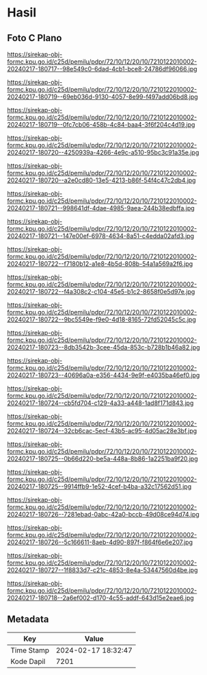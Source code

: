 # Hasil

## Foto C Plano

https://sirekap-obj-formc.kpu.go.id/c25d/pemilu/pdpr/72/10/12/20/10/7210122010002-20240217-180717--98e549c0-6dad-4cb1-bce8-24786df96066.jpg

https://sirekap-obj-formc.kpu.go.id/c25d/pemilu/pdpr/72/10/12/20/10/7210122010002-20240217-180719--69eb036d-9130-4057-8e99-f497add06bd8.jpg

https://sirekap-obj-formc.kpu.go.id/c25d/pemilu/pdpr/72/10/12/20/10/7210122010002-20240217-180719--0fc7cb06-458b-4c84-baa4-3f6f204c4d19.jpg

https://sirekap-obj-formc.kpu.go.id/c25d/pemilu/pdpr/72/10/12/20/10/7210122010002-20240217-180720--4250939a-4266-4e9c-a510-95bc3c91a35e.jpg

https://sirekap-obj-formc.kpu.go.id/c25d/pemilu/pdpr/72/10/12/20/10/7210122010002-20240217-180720--a2e0cd80-13e5-4213-b86f-54f4c47c2db4.jpg

https://sirekap-obj-formc.kpu.go.id/c25d/pemilu/pdpr/72/10/12/20/10/7210122010002-20240217-180721--998641df-4dae-4985-9aea-244b38edbffa.jpg

https://sirekap-obj-formc.kpu.go.id/c25d/pemilu/pdpr/72/10/12/20/10/7210122010002-20240217-180721--147e00ef-6978-4634-8a51-c4edda02afd3.jpg

https://sirekap-obj-formc.kpu.go.id/c25d/pemilu/pdpr/72/10/12/20/10/7210122010002-20240217-180722--f7180b12-a1e8-4b5d-808b-54a1a569a2f6.jpg

https://sirekap-obj-formc.kpu.go.id/c25d/pemilu/pdpr/72/10/12/20/10/7210122010002-20240217-180722--f4a308c2-c104-45e5-b1c2-8658f0e5d97e.jpg

https://sirekap-obj-formc.kpu.go.id/c25d/pemilu/pdpr/72/10/12/20/10/7210122010002-20240217-180722--9bc5549e-f9e0-4d18-8165-72fd52045c5c.jpg

https://sirekap-obj-formc.kpu.go.id/c25d/pemilu/pdpr/72/10/12/20/10/7210122010002-20240217-180723--8db3542b-3cee-45da-853c-b728b1b46a82.jpg

https://sirekap-obj-formc.kpu.go.id/c25d/pemilu/pdpr/72/10/12/20/10/7210122010002-20240217-180723--40696a0a-e356-4434-9e9f-e4035ba46ef0.jpg

https://sirekap-obj-formc.kpu.go.id/c25d/pemilu/pdpr/72/10/12/20/10/7210122010002-20240217-180724--cb5fd704-c129-4a33-a448-1ad8f171d843.jpg

https://sirekap-obj-formc.kpu.go.id/c25d/pemilu/pdpr/72/10/12/20/10/7210122010002-20240217-180724--32cb6cac-5ecf-43b5-ac95-4d05ac28e3bf.jpg

https://sirekap-obj-formc.kpu.go.id/c25d/pemilu/pdpr/72/10/12/20/10/7210122010002-20240217-180725--0b66d220-be5a-448a-8b86-1a2251ba9f20.jpg

https://sirekap-obj-formc.kpu.go.id/c25d/pemilu/pdpr/72/10/12/20/10/7210122010002-20240217-180725--9914ffb9-1e52-4cef-b4ba-a32c17562d51.jpg

https://sirekap-obj-formc.kpu.go.id/c25d/pemilu/pdpr/72/10/12/20/10/7210122010002-20240217-180726--7281ebad-0abc-42a0-bccb-49d08ce94d74.jpg

https://sirekap-obj-formc.kpu.go.id/c25d/pemilu/pdpr/72/10/12/20/10/7210122010002-20240217-180726--5c166611-8aeb-4d90-897f-f864f6e6e207.jpg

https://sirekap-obj-formc.kpu.go.id/c25d/pemilu/pdpr/72/10/12/20/10/7210122010002-20240217-180727--1f8833d7-c21c-4853-8e4a-53447560d4be.jpg

https://sirekap-obj-formc.kpu.go.id/c25d/pemilu/pdpr/72/10/12/20/10/7210122010002-20240217-180718--2a6ef002-d170-4c55-addf-643d15e2eae6.jpg


## Metadata

| Key        | Value               |
| ---------- | ------------------- |
| Time Stamp | 2024-02-17 18:32:47 |
| Kode Dapil | 7201                |



